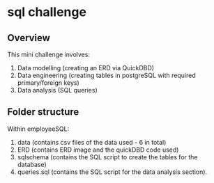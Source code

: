 # sql challenge

## Overview

This mini challenge involves:

1. Data modelling (creating an ERD via QuickDBD)
2. Data engineering (creating tables in postgreSQL with required primary/foreign keys)
3. Data analysis (SQL queries)


## Folder structure

Within employeeSQL:

1. data (contains csv files of the data used - 6 in total)
2. ERD (contains ERD image and the quickDBD code used)
3. sqlschema (contains the SQL script to create the tables for the database)
4. queries.sql (contains the SQL script for the data analysis section).



